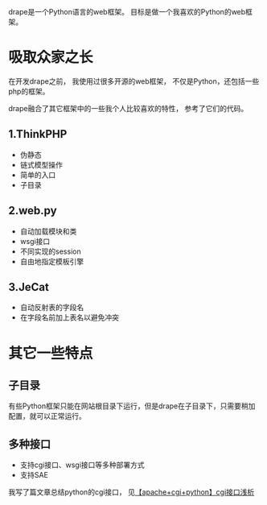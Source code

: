 drape是一个Python语言的web框架。
目标是做一个我喜欢的Python的web框架。

# 吸取众家之长
在开发drape之前，
我使用过很多开源的web框架，
不仅是Python，还包括一些php的框架。

drape融合了其它框架中的一些我个人比较喜欢的特性，
参考了它们的代码。

## 1.ThinkPHP
* 伪静态
* 链式模型操作
* 简单的入口
* 子目录

## 2.web.py
* 自动加载模块和类
* wsgi接口
* 不同实现的session
* 自由地指定模板引擎


## 3.JeCat
* 自动反射表的字段名
* 在字段名前加上表名以避免冲突

# 其它一些特点
## 子目录
有些Python框架只能在网站根目录下运行，但是drape在子目录下，只需要稍加配置，就可以正常运行。

## 多种接口
* 支持cgi接口、wsgi接口等多种部署方式
* 支持SAE

我写了篇文章总结python的cgi接口，
见[【apache+cgi+python】cgi接口浅析][1]

[1]:https://github.com/lexdene/md-blog/blob/master/python/webpy/apache-cgi-python.md "apache+cgi+python"
